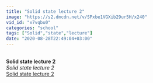```yaml
---
title: "Solid state lecture 2"
image: "https://s2.dmcdn.net/v/SPxbe1VGXib29ur5H/x240"
vid_id: "x7vqbu0"
categories: "school"
tags: ["Solid","state","lecture"]
date: "2020-08-28T22:49:04+03:00"
---
```

<br><b>Solid state lecture 2</b><br> <i>Solid state lecture 2</i><br> <u>Solid state lecture 2</u>
